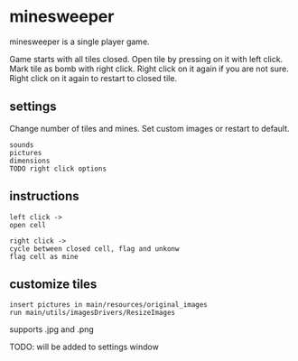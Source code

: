# minesweeper
minesweeper is a single player game.

Game starts with all tiles closed.
Open tile by pressing on it with left click.
Mark tile as bomb with right click. Right click
on it again if you are not sure. Right click on
it again to restart to closed tile.




## settings
Change number of tiles and mines.
Set custom images or restart to default.


    sounds
    pictures
    dimensions
    TODO right click options
    
    
## instructions

    left click ->  
    open cell
   
    right click ->
    cycle between closed cell, flag and unkonw
    flag cell as mine

## customize tiles
    insert pictures in main/resources/original_images
    run main/utils/imagesDrivers/ResizeImages

   supports .jpg and .png
   
   TODO: will be added to settings window
    
